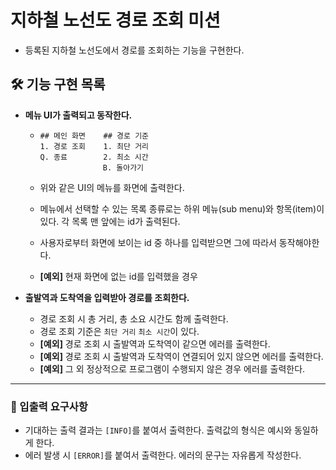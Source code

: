 # 지하철 노선도 경로 조회 미션
- 등록된 지하철 노선도에서 경로를 조회하는 기능을 구현한다.



## **🛠️** 기능 구현 목록

- **메뉴 UI가 출력되고 동작한다.**

  - ```
    ## 메인 화면    ## 경로 기준
    1. 경로 조회    1. 최단 거리 
    Q. 종료        2. 최소 시간
      			  B. 돌아가기
    ```

  - 위와 같은 UI의 메뉴를 화면에 출력한다.

  - 메뉴에서 선택할 수 있는 목록 종류로는 하위 메뉴(sub menu)와 항목(item)이 있다. 각 목록 맨 앞에는 id가 출력된다.

  - 사용자로부터 화면에 보이는 id 중 하나를 입력받으면 그에 따라서 동작해야한다.

  - **[예외]** 현재 화면에 없는 id를 입력했을 경우

- **출발역과 도착역을 입력받아 경로를 조회한다.**

  - 경로 조회 시 총 거리, 총 소요 시간도 함께 출력한다.
  - 경로 조회 기준은 `최단 거리` `최소 시간`이 있다.
  - **[예외]** 경로 조회 시 출발역과 도착역이 같으면 에러를 출력한다.
  - **[예외]** 경로 조회 시 출발역과 도착역이 연결되어 있지 않으면 에러를 출력한다.
  - **[예외]** 그 외 정상적으로 프로그램이 수행되지 않은 경우 에러를 출력한다. 



------



### 📝 입출력 요구사항

- 기대하는 출력 결과는 `[INFO]`를 붙여서 출력한다. 출력값의 형식은 예시와 동일하게 한다.
- 에러 발생 시 `[ERROR]`를 붙여서 출력한다. 에러의 문구는 자유롭게 작성한다. 